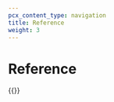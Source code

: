 ```yaml
---
pcx_content_type: navigation
title: Reference
weight: 3
---
```


# Reference

{{<directory-listing>}}